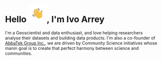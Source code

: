 # Hello ![hello2.png](https://github.com/arreyves/markdown-portfolio/blob/main/images/hello2.png), I'm Ivo Arrey

I'm a Geoscientist and data enthusiast, and love helping researchers analyse their datasets and building data products. I'm also a co-founder of [AbbaTek Group Inc.](https://abbatekgroup.com/), we are driven by Community Science initiatives whose manin goal is to create that perfect harmony between science and communities.

